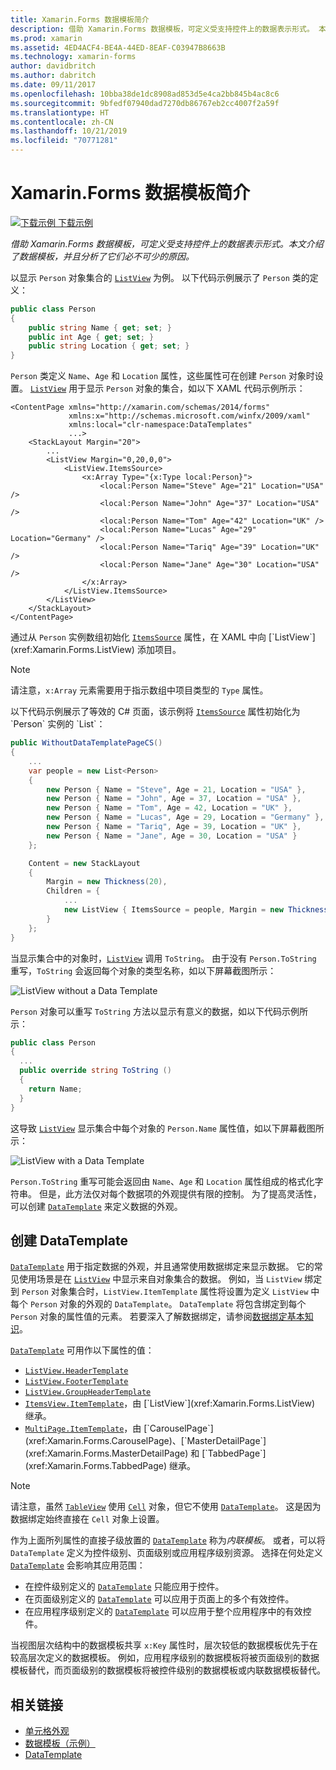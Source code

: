 ```yaml
---
title: Xamarin.Forms 数据模板简介
description: 借助 Xamarin.Forms 数据模板，可定义受支持控件上的数据表示形式。 本文介绍了数据模板，并且分析了它们必不可少的原因。
ms.prod: xamarin
ms.assetid: 4ED4ACF4-BE4A-44ED-8EAF-C03947B8663B
ms.technology: xamarin-forms
author: davidbritch
ms.author: dabritch
ms.date: 09/11/2017
ms.openlocfilehash: 10bba38de1dc8908ad853d5e4ca2bb845b4ac8c6
ms.sourcegitcommit: 9bfedf07940dad7270db86767eb2cc4007f2a59f
ms.translationtype: HT
ms.contentlocale: zh-CN
ms.lasthandoff: 10/21/2019
ms.locfileid: "70771281"
---
```

# <a name="introduction-to-xamarinforms-data-templates"></a>Xamarin.Forms 数据模板简介

[![下载示例](~/media/shared/download.png) 下载示例](https://docs.microsoft.com/samples/xamarin/xamarin-forms-samples/templates-datatemplates)

_借助 Xamarin.Forms 数据模板，可定义受支持控件上的数据表示形式。本文介绍了数据模板，并且分析了它们必不可少的原因。_

以显示 `Person` 对象集合的 [`ListView`](xref:Xamarin.Forms.ListView) 为例。 以下代码示例展示了 `Person` 类的定义：

```csharp
public class Person
{
    public string Name { get; set; }
    public int Age { get; set; }
    public string Location { get; set; }
}
```

`Person` 类定义 `Name`、`Age` 和 `Location` 属性，这些属性可在创建 `Person` 对象时设置。 [`ListView`](xref:Xamarin.Forms.ListView) 用于显示 `Person` 对象的集合，如以下 XAML 代码示例所示：

```xaml
<ContentPage xmlns="http://xamarin.com/schemas/2014/forms"
             xmlns:x="http://schemas.microsoft.com/winfx/2009/xaml"
             xmlns:local="clr-namespace:DataTemplates"
             ...>
    <StackLayout Margin="20">
        ...
        <ListView Margin="0,20,0,0">
            <ListView.ItemsSource>
                <x:Array Type="{x:Type local:Person}">
                    <local:Person Name="Steve" Age="21" Location="USA" />
                    <local:Person Name="John" Age="37" Location="USA" />
                    <local:Person Name="Tom" Age="42" Location="UK" />
                    <local:Person Name="Lucas" Age="29" Location="Germany" />
                    <local:Person Name="Tariq" Age="39" Location="UK" />
                    <local:Person Name="Jane" Age="30" Location="USA" />
                </x:Array>
            </ListView.ItemsSource>
        </ListView>
    </StackLayout>
</ContentPage>
```

通过从 `Person` 实例数组初始化 [`ItemsSource`](xref:Xamarin.Forms.ItemsView`1.ItemsSource) 属性，在 XAML 中向 [`ListView`](xref:Xamarin.Forms.ListView) 添加项目。

> [!NOTE]
> 请注意，`x:Array` 元素需要用于指示数组中项目类型的 `Type` 属性。

以下代码示例展示了等效的 C# 页面，该示例将 [`ItemsSource`](xref:Xamarin.Forms.ItemsView`1.ItemsSource) 属性初始化为 `Person` 实例的 `List`：

```csharp
public WithoutDataTemplatePageCS()
{
    ...
    var people = new List<Person>
    {
        new Person { Name = "Steve", Age = 21, Location = "USA" },
        new Person { Name = "John", Age = 37, Location = "USA" },
        new Person { Name = "Tom", Age = 42, Location = "UK" },
        new Person { Name = "Lucas", Age = 29, Location = "Germany" },
        new Person { Name = "Tariq", Age = 39, Location = "UK" },
        new Person { Name = "Jane", Age = 30, Location = "USA" }
    };

    Content = new StackLayout
    {
        Margin = new Thickness(20),
        Children = {
            ...
            new ListView { ItemsSource = people, Margin = new Thickness(0, 20, 0, 0) }
        }
    };
}
```

当显示集合中的对象时，[`ListView`](xref:Xamarin.Forms.ListView) 调用 `ToString`。 由于没有 `Person.ToString` 重写，`ToString` 会返回每个对象的类型名称，如以下屏幕截图所示：

![](introduction-images/no-data-template.png "ListView without a Data Template")

`Person` 对象可以重写 `ToString` 方法以显示有意义的数据，如以下代码示例所示：

```csharp
public class Person
{
  ...
  public override string ToString ()
  {
    return Name;
  }
}
```

这导致 [`ListView`](xref:Xamarin.Forms.ListView) 显示集合中每个对象的 `Person.Name` 属性值，如以下屏幕截图所示：

![](introduction-images/override-tostring.png "ListView with a Data Template")

`Person.ToString` 重写可能会返回由 `Name`、`Age` 和 `Location` 属性组成的格式化字符串。 但是，此方法仅对每个数据项的外观提供有限的控制。 为了提高灵活性，可以创建 [`DataTemplate`](xref:Xamarin.Forms.DataTemplate) 来定义数据的外观。

## <a name="creating-a-datatemplate"></a>创建 DataTemplate

[`DataTemplate`](xref:Xamarin.Forms.DataTemplate) 用于指定数据的外观，并且通常使用数据绑定来显示数据。 它的常见使用场景是在 [`ListView`](xref:Xamarin.Forms.ListView) 中显示来自对象集合的数据。 例如，当 `ListView` 绑定到 `Person` 对象集合时，`ListView.ItemTemplate` 属性将设置为定义 `ListView` 中每个 `Person` 对象的外观的 `DataTemplate`。 `DataTemplate` 将包含绑定到每个 `Person` 对象的属性值的元素。 若要深入了解数据绑定，请参阅[数据绑定基本知识](~/xamarin-forms/xaml/xaml-basics/data-binding-basics.md)。

[`DataTemplate`](xref:Xamarin.Forms.DataTemplate) 可用作以下属性的值：

- [`ListView.HeaderTemplate`](xref:Xamarin.Forms.ListView.HeaderTemplate)
- [`ListView.FooterTemplate`](xref:Xamarin.Forms.ListView.FooterTemplate)
- [`ListView.GroupHeaderTemplate`](xref:Xamarin.Forms.ListView.GroupHeaderTemplate)
- [`ItemsView.ItemTemplate`](xref:Xamarin.Forms.ItemsView`1)，由 [`ListView`](xref:Xamarin.Forms.ListView) 继承。
- [`MultiPage.ItemTemplate`](xref:Xamarin.Forms.MultiPage`1)，由 [`CarouselPage`](xref:Xamarin.Forms.CarouselPage)、[`MasterDetailPage`](xref:Xamarin.Forms.MasterDetailPage) 和 [`TabbedPage`](xref:Xamarin.Forms.TabbedPage) 继承。

> [!NOTE]
> 请注意，虽然 [`TableView`](xref:Xamarin.Forms.TableView) 使用 [`Cell`](xref:Xamarin.Forms.Cell) 对象，但它不使用 [`DataTemplate`](xref:Xamarin.Forms.DataTemplate)。 这是因为数据绑定始终直接在 `Cell` 对象上设置。

作为上面所列属性的直接子级放置的 [`DataTemplate`](xref:Xamarin.Forms.DataTemplate) 称为*内联模板*。 或者，可以将 `DataTemplate` 定义为控件级别、页面级别或应用程序级别资源。 选择在何处定义 [`DataTemplate`](xref:Xamarin.Forms.DataTemplate) 会影响其应用范围：

- 在控件级别定义的 [`DataTemplate`](xref:Xamarin.Forms.DataTemplate) 只能应用于控件。
- 在页面级别定义的 [`DataTemplate`](xref:Xamarin.Forms.DataTemplate) 可以应用于页面上的多个有效控件。
- 在应用程序级别定义的 [`DataTemplate`](xref:Xamarin.Forms.DataTemplate) 可以应用于整个应用程序中的有效控件。

当视图层次结构中的数据模板共享 `x:Key` 属性时，层次较低的数据模板优先于在较高层次定义的数据模板。 例如，应用程序级别的数据模板将被页面级别的数据模板替代，而页面级别的数据模板将被控件级别的数据模板或内联数据模板替代。

## <a name="related-links"></a>相关链接

- [单元格外观](~/xamarin-forms/user-interface/listview/customizing-cell-appearance.md)
- [数据模板（示例）](https://docs.microsoft.com/samples/xamarin/xamarin-forms-samples/templates-datatemplates)
- [DataTemplate](xref:Xamarin.Forms.DataTemplate)
